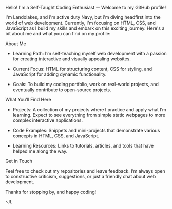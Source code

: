 Hello! I'm a Self-Taught Coding Enthusiast -- Welcome to my GitHub profile!

I'm Landolakes, and i'm active duty Navy, but i'm diving headfirst into the world of web development. Currently, I'm focusing on HTML, CSS, and JavaScript as I build my skills and embark on this exciting journey. Here's a bit about me and what you can find on my profile:

About Me

- Learning Path: I’m self-teaching myself web development with a passion for creating interactive and visually appealing websites.

- Current Focus: HTML for structuring content, CSS for styling, and JavaScript for adding dynamic functionality.

- Goals: To build my coding portfolio, work on real-world projects, and eventually contribute to open-source projects.

What You’ll Find Here

- Projects: A collection of my projects where I practice and apply what I’m learning. Expect to see everything from simple static webpages to more complex interactive applications.

- Code Examples: Snippets and mini-projects that demonstrate various concepts in HTML, CSS, and JavaScript.

- Learning Resources: Links to tutorials, articles, and tools that have helped me along the way. 

Get in Touch

Feel free to check out my repositories and leave feedback. I’m always open to constructive criticism, suggestions, or just a friendly chat about web development.

Thanks for stopping by, and happy coding! 

-JL
<!---
Jaylandolakes/Jaylandolakes is a ✨ special ✨ repository because its `README.md` (this file) appears on your GitHub profile.
You can click the Preview link to take a look at your changes.
--->

